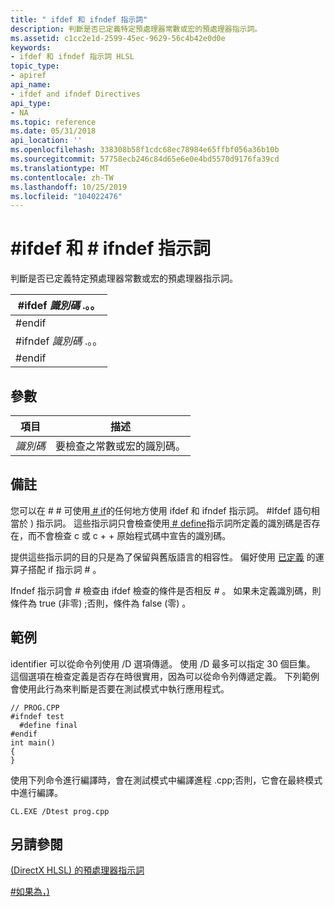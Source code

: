 ```yaml
---
title: " ifdef 和 ifndef 指示詞"
description: 判斷是否已定義特定預處理器常數或宏的預處理器指示詞。
ms.assetid: c1cc2e1d-2599-45ec-9629-56c4b42e0d0e
keywords:
- ifdef 和 ifndef 指示詞 HLSL
topic_type:
- apiref
api_name:
- ifdef and ifndef Directives
api_type:
- NA
ms.topic: reference
ms.date: 05/31/2018
api_location: ''
ms.openlocfilehash: 338308b58f1cdc68ec78984e65ffbf056a36b10b
ms.sourcegitcommit: 57758ecb246c84d65e6e0e4bd5570d9176fa39cd
ms.translationtype: MT
ms.contentlocale: zh-TW
ms.lasthandoff: 10/25/2019
ms.locfileid: "104022476"
---
```

# <a name="ifdef-and-ifndef-directives"></a>\#ifdef 和 \# ifndef 指示詞

判斷是否已定義特定預處理器常數或宏的預處理器指示詞。



| \#ifdef *識別碼* .。。  |
|---------------------------|
| \#endif                   |
| \#ifndef *識別碼* .。。 |
| \#endif                   |



 

## <a name="parameters"></a>參數



| 項目                                                                              | 描述                                               |
|-----------------------------------------------------------------------------------|-----------------------------------------------------------|
| <span id="identifier"></span><span id="IDENTIFIER"></span>*識別碼*<br/> | 要檢查之常數或宏的識別碼。 <br/> |



 

## <a name="remarks"></a>備註

您可以在 \# \# 可使用[ \# if](dx-graphics-hlsl-appendix-pre-if.md)的任何地方使用 ifdef 和 ifndef 指示詞。 \#Ifdef 語句相當於 ) 指示詞。 這些指示詞只會檢查使用[ \# define](dx-graphics-hlsl-appendix-pre-define.md)指示詞所定義的識別碼是否存在，而不會檢查 c 或 c + + 原始程式碼中宣告的識別碼。

提供這些指示詞的目的只是為了保留與舊版語言的相容性。 偏好使用 [已定義](dx-graphics-hlsl-appendix-pre-if.md) 的運算子搭配 if 指示詞 \# 。

Ifndef 指示詞會 \# 檢查由 ifdef 檢查的條件是否相反 \# 。 如果未定義識別碼，則條件為 true (非零) ;否則，條件為 false (零) 。

## <a name="examples"></a>範例

identifier 可以從命令列使用 /D 選項傳遞。 使用 /D 最多可以指定 30 個巨集。 這個選項在檢查定義是否存在時很實用，因為可以從命令列傳遞定義。 下列範例會使用此行為來判斷是否要在測試模式中執行應用程式。


```
// PROG.CPP
#ifndef test
  #define final
#endif
int main()
{
}
```



使用下列命令進行編譯時，會在測試模式中編譯進程 .cpp;否則，它會在最終模式中進行編譯。


```
CL.EXE /Dtest prog.cpp
```



## <a name="see-also"></a>另請參閱

<dl> <dt>

[ (DirectX HLSL) 的預處理器指示詞 ](dx-graphics-hlsl-appendix-preprocessor.md)
</dt> <dt>

[\#如果為，) ](dx-graphics-hlsl-appendix-pre-if.md)
</dt> </dl>

 

 





